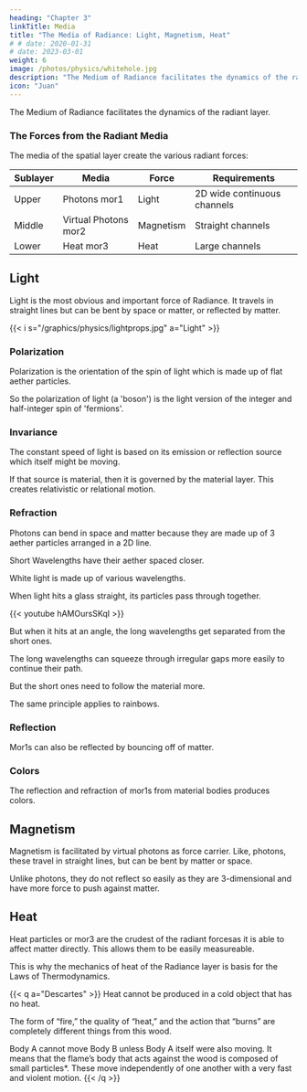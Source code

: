 ```yaml
---
heading: "Chapter 3"
linkTitle: Media
title: "The Media of Radiance: Light, Magnetism, Heat"
# # date: 2020-01-31
# date: 2023-03-01
weight: 6
image: /photos/physics/whitehole.jpg
description: "The Medium of Radiance facilitates the dynamics of the radiant layer"
icon: "Juan"
---
```



The Medium of Radiance facilitates the dynamics of the radiant layer.


<!-- Physics Name | Superphysics Name | Force | Requirements | Examples
--- | --- | --- | --- | ---  
Photon | mor1 | Light |  | Glass, Still Water
Heat | mor2 | Heat | Large channels for agitation | Hot plasma, Cold Ice
Virtual Photons | mor3 | Magnetism | Tiny straight channels | Magnets, Superconductors -->



<!-- Unlike Physics which treats plasma as a fourth state of matter, Superphysics treats it as non-material in the sense that it has no Strong Force  -->

### The Forces from the Radiant Media

The media of the spatial layer create the various radiant forces:

Sublayer | Media | Force | Requirements
--- | --- | --- | ---
Upper | Photons mor1 | Light | 2D wide continuous channels 
Middle | Virtual Photons mor2 | Magnetism | Straight channels
Lower | Heat mor3 | Heat | Large channels



## Light

Light is the most obvious and important force of Radiance. It travels in straight lines but can be bent by space or matter, or reflected by matter.  


{{< i s="/graphics/physics/lightprops.jpg" a="Light" >}}


### Polarization 

<!-- Mor1s are made up of 2-dimensional aether particles. This allows it to be channeled into a single angle, as polarization. -->

Polarization is the orientation of the spin of light which is made up of flat aether particles. 

So the polarization of light (a 'boson') is the light version of the integer and half-integer spin of 'fermions'. 
 


### Invariance 

The constant speed of light is based on its emission or reflection source which itself might be moving. 

If that source is material, then it is governed by the material layer. This creates relativistic or relational motion. 


### Refraction

Photons can bend in space and matter because they are made up of 3 aether particles arranged in a 2D line.

Short Wavelengths have their aether spaced closer. 

White light is made up of various wavelengths.

When light hits a glass straight, its particles pass through together.

{{< youtube hAMOursSKqI >}}

But when it hits at an angle, the long wavelengths get separated from the short ones. 

The long wavelengths can squeeze through irregular gaps more easily to continue their path. 

But the short ones need to follow the material more. 

The same principle applies to rainbows.

<!-- https://youtu.be/hAMOursSKqI -->

### Reflection 

Mor1s can also be reflected by bouncing off of matter. 


### Colors 

The reflection and refraction of mor1s from material bodies produces colors.  


## Magnetism

Magnetism is facilitated by virtual photons as force carrier. Like, photons, these travel in straight lines, but can be bent by matter or space.

Unlike photons, they do not reflect so easily as they are 3-dimensional and have more force to push against matter.


<!-- In Cartesian-Spinoza Physics, photons differ from electrons since they are shaped by Nature as lines, whereas electrons are shaped as spheres. 

This is why the wavelength of light is obvious, whereas those of electrons are not.  

This feature of light gives its abilities in reflection and refraction, making it unique among the 5 Elements.  -->

## Heat

Heat particles or mor3 are the crudest of the radiant forcesas it is able to affect matter directly. This allows them to be easily measureable. 

This is why the mechanics of heat of the Radiance layer is basis for the Laws of Thermodynamics. 

{{< q a="Descartes" >}}
Heat cannot be produced in a cold object that has no heat. 

The form of “fire,” the quality of “heat,” and the action that “burns” are completely different things from this wood.

Body A cannot move Body B unless Body A itself were also moving. It means that the flame’s body that acts against the wood is composed of small particles*. These move independently of one another with a very fast and violent motion.
{{< /q >}}


